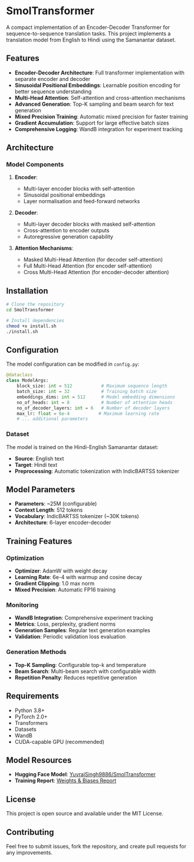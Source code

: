# SmolTransformer

A compact implementation of an Encoder-Decoder Transformer for sequence-to-sequence translation tasks. This project implements a translation model from English to Hindi using the Samanantar dataset.

## Features

- **Encoder-Decoder Architecture**: Full transformer implementation with separate encoder and decoder
- **Sinusoidal Positional Embeddings**: Learnable position encoding for better sequence understanding
- **Multi-Head Attention**: Self-attention and cross-attention mechanisms
- **Advanced Generation**: Top-K sampling and beam search for text generation
- **Mixed Precision Training**: Automatic mixed precision for faster training
- **Gradient Accumulation**: Support for large effective batch sizes
- **Comprehensive Logging**: WandB integration for experiment tracking

## Architecture

### Model Components

1. **Encoder**:
   - Multi-layer encoder blocks with self-attention
   - Sinusoidal positional embeddings
   - Layer normalisation and feed-forward networks

2. **Decoder**:
   - Multi-layer decoder blocks with masked self-attention
   - Cross-attention to encoder outputs
   - Autoregressive generation capability

3. **Attention Mechanisms**:
   - Masked Multi-Head Attention (for decoder self-attention)
   - Full Multi-Head Attention (for encoder self-attention)
   - Cross Multi-Head Attention (for encoder-decoder attention)

## Installation

```bash
# Clone the repository
cd SmolTransformer

# Install dependencies
chmod +x install.sh
./install.sh
```

## Configuration

The model configuration can be modified in `config.py`:

```python
@dataclass
class ModelArgs:
    block_size: int = 512           # Maximum sequence length
    batch_size: int = 32            # Training batch size
    embeddings_dims: int = 512      # Model embedding dimensions
    no_of_heads: int = 8            # Number of attention heads
    no_of_decoder_layers: int = 6   # Number of decoder layers
    max_lr: float = 6e-4           # Maximum learning rate
    # ... additional parameters
```


### Dataset

The model is trained on the Hindi-English Samanantar dataset:
- **Source**: English text
- **Target**: Hindi text  
- **Preprocessing**: Automatic tokenization with IndicBARTSS tokenizer


## Model Parameters

- **Parameters**: ~25M (configurable)
- **Context Length**: 512 tokens
- **Vocabulary**: IndicBARTSS tokenizer (~30K tokens)
- **Architecture**: 6-layer encoder-decoder

## Training Features

### Optimization
- **Optimizer**: AdamW with weight decay
- **Learning Rate**: 6e-4 with warmup and cosine decay
- **Gradient Clipping**: 1.0 max norm
- **Mixed Precision**: Automatic FP16 training

### Monitoring
- **WandB Integration**: Comprehensive experiment tracking
- **Metrics**: Loss, perplexity, gradient norms
- **Generation Samples**: Regular text generation examples
- **Validation**: Periodic validation loss evaluation

### Generation Methods
- **Top-K Sampling**: Configurable top-k and temperature
- **Beam Search**: Multi-beam search with configurable width
- **Repetition Penalty**: Reduces repetitive generation


## Requirements

- Python 3.8+
- PyTorch 2.0+
- Transformers
- Datasets
- WandB
- CUDA-capable GPU (recommended)

## Model Resources

- **Hugging Face Model**: [YuvrajSingh9886/SmolTransformer](https://huggingface.co/YuvrajSingh9886/SmolTransformer)
- **Training Report**: [Weights & Biases Report](https://wandb.ai/rentio/Translation/reports/Translation--VmlldzoxMzY3OTg3MQ?accessToken=3hspzhfiyo1ekagen3o0ly0nmuqhhs5jzfpno9vb0oei2rwyum0hsgdrmfjqsycg)

## License

This project is open source and available under the MIT License.

## Contributing

Feel free to submit issues, fork the repository, and create pull requests for any improvements.
